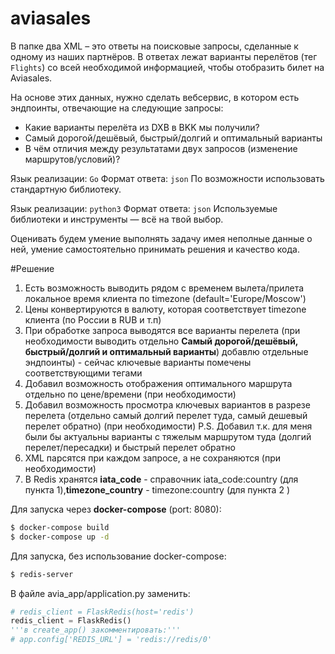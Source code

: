 # aviasales

В папке два XML – это ответы на поисковые запросы, сделанные к одному из наших партнёров.
В ответах лежат варианты перелётов (тег `Flights`) со всей необходимой информацией,
чтобы отобразить билет на Aviasales.

На основе этих данных, нужно сделать вебсервис,
в котором есть эндпоинты, отвечающие на следующие запросы:

* Какие варианты перелёта из DXB в BKK мы получили?
* Самый дорогой/дешёвый, быстрый/долгий и оптимальный варианты
* В чём отличия между результатами двух запросов (изменение маршрутов/условий)?

Язык реализации: `Go`
Формат ответа: `json`
По возможности использовать стандартную библиотеку.

Язык реализации: `python3`
Формат ответа: `json`
Используемые библиотеки и инструменты — всё на твой выбор.

Оценивать будем умение выполнять задачу имея неполные данные о ней,
умение самостоятельно принимать решения и качество кода.

#Решение
1. Есть возможность выводить рядом с временем вылета/прилета локальное время клиента по timezone (default='Europe/Moscow')
2. Цены конвертируются в валюту, которая соответствует timezone клиента (по России в RUB и т.п)
3. При обработке запроса выводятся все варианты перелета (при необходимости выводить отдельно __Самый дорогой/дешёвый, быстрый/долгий и оптимальный варианты__) добавлю отдельные эндпоинты) - сейчас ключевые варианты помечены соответствующими тегами
4. Добавил возможность отображения оптимального маршрута отдельно по цене/времени (при необходимости)
5. Добавил возможность просмотра ключевых вариантов в разрезе перелета (отдельно самый долгий перелет туда, самый дешевый перелет обратно) (при необходимости) P.S. Добавил т.к. для меня были бы актуальны варианты с тяжелым маршрутом туда (долгий перелет/пересадки) и быстрый перелет обратно
6. XML парсятся при каждом запросе, а не сохраняются (при необходимости)
7. В Redis хранятся __iata_code__ - справочник iata_code:country (для пункта 1),__timezone_country__  - timezone:country (для пункта 2 )

Для запуска через __docker-compose__ (port: 8080):
```bash
$ docker-compose build
$ docker-compose up -d
```
Для запуска, без использование docker-compose:
```bash
$ redis-server
```
В файле avia_app/application.py заменить:
```python
# redis_client = FlaskRedis(host='redis')
redis_client = FlaskRedis()
'''в create_app() закомментировать:'''
# app.config['REDIS_URL'] = 'redis://redis/0'
```
